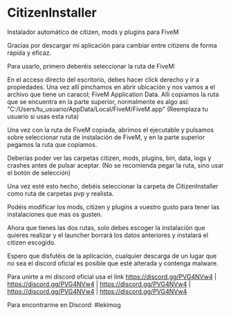 # CitizenInstaller
Instalador automático de citizen, mods y plugins para FiveM

Gracias por descargar mi aplicación para cambiar entre citizens de forma rápida y eficaz.

Para usarlo, primero deberéis seleccionar la ruta de FiveM:

En el acceso directo del escritorio, debes hacer click derecho y ir a propiedades.
Una vez allí pinchamos en abrir ubicación y nos vamos a el archivo que tiene un caracol; FiveM Application Data.
Allí copiamos la ruta que se encuentra en la parte superior, normalmente es algo así: "C:/Users/tu_usuario/AppData/Local/FiveM/FiveM.app" (Reemplaza tu usuario si usas esta ruta)
	

Una vez con la ruta de FiveM copiada, abrimos el ejecutable y pulsamos sobre seleccionar ruta de instalación de FiveM, y en la parte superior pegamos la ruta que copiamos.

Deberías poder ver las carpetas citizen, mods, plugins, bin, data, logs y crashes antes de pulsar aceptar. (No se recomienda pegar la ruta, sino usar el botón de selección)

Una vez esté esto hecho, debéis seleccionar la carpeta de CitizenInstaller como ruta de carpetas pvp y realista.

Podéis modificar los mods, citizen y plugins a vuestro gusto para tener las instalaciones que mas os gusten.

Ahora que tienes las dos rutas, solo debes escoger la instalación que quieres realizar y el launcher borrará los datos anteriores y instalará el citizen escogido.

Espero que disfutéis de la aplicación, cualquier descarga de un lugar que no sea el discord oficial es posible que esté alterada y contenga malware.

Para unirte a mi discord oficial usa el link https://discord.gg/PVG4NVw4 | https://discord.gg/PVG4NVw4 | https://discord.gg/PVG4NVw4 | https://discord.gg/PVG4NVw4 | https://discord.gg/PVG4NVw4

Para encontrarme en Discord: #lekimog                                                                        
                                                                            
                           
                         
               
               
                 
                 
            
          
                                                                            
